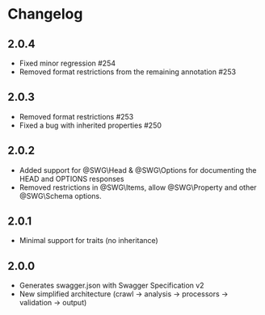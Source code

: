# Changelog

## 2.0.4
 - Fixed minor regression #254
 - Removed format restrictions from the remaining annotation #253 

## 2.0.3

- Removed format restrictions #253
- Fixed a bug with inherited properties #250

## 2.0.2

- Added support for @SWG\Head & @SWG\Options for documenting the HEAD and OPTIONS responses
- Removed restrictions in @SWG\Items, allow @SWG\Property and other @SWG\Schema options.

## 2.0.1

- Minimal support for traits (no inheritance)  

## 2.0.0

- Generates swagger.json with Swagger Specification v2
- New simplified architecture (crawl -> analysis -> processors -> validation -> output)